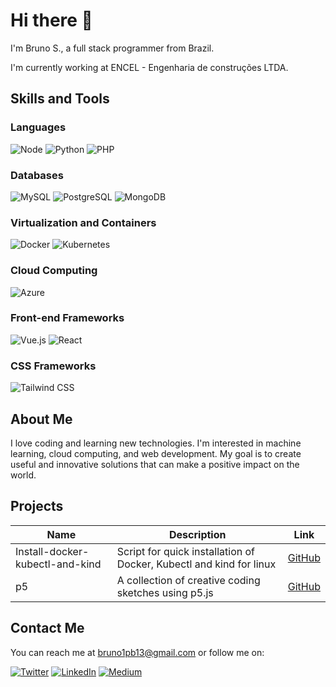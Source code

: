 # Hi there 👋

I'm Bruno S., a full stack programmer from Brazil. 

I'm currently working at ENCEL - Engenharia de construções LTDA.

## Skills and Tools

### Languages

![Node](https://img.shields.io/badge/-Node.js-green?style=flat-square&logo=node.js)
![Python](https://img.shields.io/badge/-Python-blue?style=flat-square&logo=python)
![PHP](https://img.shields.io/badge/-PHP-purple?style=flat-square&logo=php)

### Databases

![MySQL](https://img.shields.io/badge/-MySQL-blue?style=flat-square&logo=mysql)
![PostgreSQL](https://img.shields.io/badge/-PostgreSQL-blue?style=flat-square&logo=postgresql)
![MongoDB](https://img.shields.io/badge/-MongoDB-green?style=flat-square&logo=mongodb)

### Virtualization and Containers

![Docker](https://img.shields.io/badge/-Docker-blue?style=flat-square&logo=docker)
![Kubernetes](https://img.shields.io/badge/-Kubernetes-blue?style=flat-square&logo=kubernetes)

### Cloud Computing

![Azure](https://img.shields.io/badge/-Azure-blue?style=flat-square&logo=microsoft-azure)

### Front-end Frameworks

![Vue.js](https://img.shields.io/badge/-Vue.js-green?style=flat-square&logo=vuedotjs)
![React](https://img.shields.io/badge/-React-blue?style=flat-square&logo=react)

### CSS Frameworks

![Tailwind CSS](https://img.shields.io/badge/-Tailwind%20CSS-blue?style=flat-square&logo=tailwind-css)

## About Me

I love coding and learning new technologies. I'm interested in machine learning, cloud computing, and web development. My goal is to create useful and innovative solutions that can make a positive impact on the world.

## Projects

| Name | Description | Link |
|------|-------------|------|
| Install-docker-kubectl-and-kind | Script for quick installation of Docker, Kubectl and kind for linux | [GitHub](https://github.com/bruno1pb13/Install-docker-kubectl-and-kind) |
| p5 | A collection of creative coding sketches using p5.js | [GitHub](https://github.com/bruno1pb13/p5) |


## Contact Me

You can reach me at bruno1pb13@gmail.com or follow me on:

[![Twitter](https://img.shields.io/twitter/follow/Bru_unu?style=social)](https://twitter.com/Bru_unu)
[![LinkedIn](https://img.shields.io/badge/-LinkedIn-blue?style=flat-square&logo=linkedin)](https://www.linkedin.com/in/bruno-santos-a6b9a21b0/)
[![Medium](https://img.shields.io/badge/-Medium-black?style=flat-square&logo=medium)](https://medium.com/@bruno1pb13)
